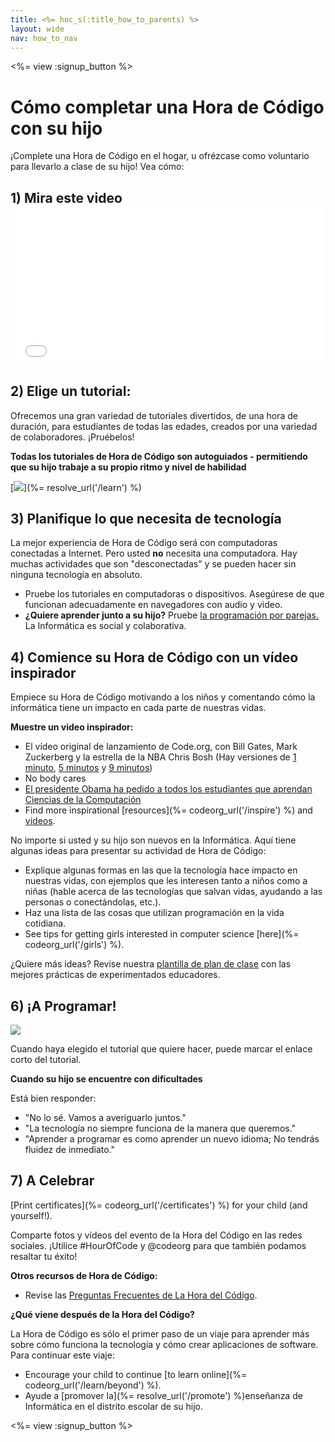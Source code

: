 ```yaml
---
title: <%= hoc_s(:title_how_to_parents) %>
layout: wide
nav: how_to_nav
---
```

<%= view :signup_button %>

# Cómo completar una Hora de Código con su hijo

¡Complete una Hora de Código en el hogar, u ofrézcase como voluntario para llevarlo a clase de su hijo! Vea cómo:

## 1) Mira este video <iframe width="500" height="255" src="//www.youtube.com/embed/SrnvvWDm73k" frameborder="0" allowfullscreen mark="crwd-mark"></iframe> 

## 2) Elige un tutorial:

Ofrecemos una gran variedad de tutoriales divertidos, de una hora de duración, para estudiantes de todas las edades, creados por una variedad de colaboradores. ¡Pruébelos!

**Todas los tutoriales de Hora de Código son autoguiados - permitiendo que su hijo trabaje a su propio ritmo y nivel de habilidad**

[![](/images/fit-700/tutorials.png)](%= resolve_url('/learn') %)

## 3) Planifique lo que necesita de tecnología

La mejor experiencia de Hora de Código será con computadoras conectadas a Internet. Pero usted **no** necesita una computadora. Hay muchas actividades que son "desconectadas" y se pueden hacer sin ninguna tecnología en absoluto.

- Pruebe los tutoriales en computadoras o dispositivos. Asegúrese de que funcionan adecuadamente en navegadores con audio y video.
- **¿Quiere aprender junto a su hijo?** Pruebe [la programación por parejas.](http://www.ncwit.org/resources/pair-programming-box-power-collaborative-learning) La Informática es social y colaborativa.

## 4) Comience su Hora de Código con un vídeo inspirador

Empiece su Hora de Código motivando a los niños y comentando cómo la informática tiene un impacto en cada parte de nuestras vidas.

**Muestre un video inspirador:**

- El vídeo original de lanzamiento de Code.org, con Bill Gates, Mark Zuckerberg y la estrella de la NBA Chris Bosh (Hay versiones de [1 minuto](https://www.youtube.com/watch?v=qYZF6oIZtfc), [5 minutos](https://www.youtube.com/watch?v=nKIu9yen5nc) y [9 minutos](https://www.youtube.com/watch?v=dU1xS07N-FA))
- No body cares
- [El presidente Obama ha pedido a todos los estudiantes que aprendan Ciencias de la Computación](https://www.youtube.com/watch?v=6XvmhE1J9PY)
- Find more inspirational [resources](%= codeorg_url('/inspire') %) and [videos](https://www.youtube.com/playlist?list=PLzdnOPI1iJNfpD8i4Sx7U0y2MccnrNZuP).

No importe si usted y su hijo son nuevos en la Informática. Aquí tiene algunas ideas para presentar su actividad de Hora de Código:

- Explique algunas formas en las que la tecnología hace impacto en nuestras vidas, con ejemplos que les interesen tanto a niños como a niñas (hable acerca de las tecnologías que salvan vidas, ayudando a las personas o conectándolas, etc.).
- Haz una lista de las cosas que utilizan programación en la vida cotidiana.
- See tips for getting girls interested in computer science [here](%= codeorg_url('/girls') %).

¿Quiere más ideas? Revise nuestra [plantilla de plan de clase](/files/AfterschoolEducatorLessonPlanOutline.docx) con las mejores prácticas de experimentados educadores.

## 6) ¡A Programar!

<img src="/images/fit-700/tutorial-short-link.png" />

Cuando haya elegido el tutorial que quiere hacer, puede marcar el enlace corto del tutorial.

**Cuando su hijo se encuentre con dificultades**

Está bien responder:

- "No lo sé. Vamos a averiguarlo juntos."
- "La tecnología no siempre funciona de la manera que queremos."
- "Aprender a programar es como aprender un nuevo idioma; No tendrás fluidez de inmediato."

## 7) A Celebrar

[Print certificates](%= codeorg_url('/certificates') %) for your child (and yourself!).

Comparte fotos y vídeos del evento de la Hora del Código en las redes sociales. ¡Utilice #HourOfCode y @codeorg para que también podamos resaltar tu éxito!

**Otros recursos de Hora de Código:**

- Revise las [Preguntas Frecuentes de La Hora del Código](https://support.code.org/hc/en-us/categories/200147083-Hour-of-Code).

**¿Qué viene después de la Hora del Código?**

La Hora de Código es sólo el primer paso de un viaje para aprender más sobre cómo funciona la tecnología y cómo crear aplicaciones de software. Para continuar este viaje:

- Encourage your child to continue [to learn online](%= codeorg_url('/learn/beyond') %).
- Ayude a [promover la](%= resolve_url('/promote') %)enseñanza de Informática en el distrito escolar de su hijo.

<%= view :signup_button %>